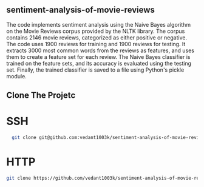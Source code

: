 ## sentiment-analysis-of-movie-reviews


The code implements sentiment analysis using the Naive Bayes algorithm on the Movie Reviews corpus provided by the NLTK library. The corpus contains 2146 movie reviews,
categorized as either positive or negative. The code uses 1900 reviews for training and 1900 reviews for testing. It extracts 3000 most common words from the reviews as 
features, and uses them to create a feature set for each review. The Naive Bayes classifier is trained on the feature sets, and its accuracy is evaluated using the testing 
set. Finally, the trained classifier is saved to a file using Python's pickle module.


## Clone The Projetc 
 
# SSH

```bash
  git clone git@github.com:vedant1003k/sentiment-analysis-of-movie-reviews.git
```
# HTTP

```bash
git clone https://github.com/vedant1003k/sentiment-analysis-of-movie-reviews.git
```
